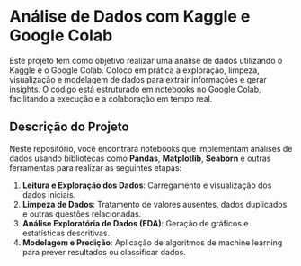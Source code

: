 # Análise de Dados com Kaggle e Google Colab

Este projeto tem como objetivo realizar uma análise de dados utilizando o Kaggle e o Google Colab. Coloco em prática a exploração, limpeza, visualização e modelagem de dados para extrair informações e gerar insights.
O código está estruturado em notebooks no Google Colab, facilitando a execução e a colaboração em tempo real.

## Descrição do Projeto

Neste repositório, você encontrará notebooks que implementam análises de dados usando bibliotecas como **Pandas**, **Matplotlib**, **Seaborn** e outras ferramentas para realizar as seguintes etapas:

1. **Leitura e Exploração dos Dados**: Carregamento e visualização dos dados iniciais.
2. **Limpeza de Dados**: Tratamento de valores ausentes, dados duplicados e outras questões relacionadas.
3. **Análise Exploratória de Dados (EDA)**: Geração de gráficos e estatísticas descritivas.
4. **Modelagem e Predição**: Aplicação de algoritmos de machine learning para prever resultados ou classificar dados.
